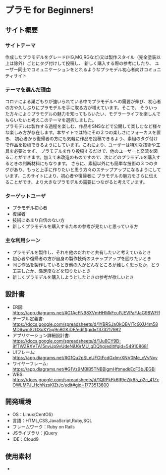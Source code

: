 # プラモ for Beginners!

## サイト概要
### サイトテーマ
作成したプラモデルをグレード(HG,MG,RGなど)又は製作スタイル（完全塗装以上は除外）ごとにタグ付けして投稿し、  新しく購入する際の参考にしたり、
ユーザー同士でコミュニケーションをとれるようなプラモデル初心者向けコミュニティサイト

### テーマを選んだ理由
コロナによる巣ごもりが強いられている中でプラモデルへの需要が伸び、初心者の方や久しぶりにプラモデルを手に取る方が増えています。そこで、
そういった方々によりプラモデルの魅力を知ってもらいたい、モデラーライフを楽しんでもらいたいと考えこのテーマを選択しました。  
プラモデルは製作する過程を楽しむ、作品をSNSなどで公開して楽しむなど様々な楽しみ方が存在します。本サイトでは特にその２つの楽しさにフォーカスを置き、
初心者から復帰者の方にも気軽に作品を投稿できるよう、素組のタグ付けで作品を投稿できるようにしています。これにより、ユーザーは特別な技術や工具を必要とせず、
プラモデルを作り投稿するだけで、他のユーザーと交流を図ることができます。加えて未改造のものですので、次にどのプラモデルを購入するときの判断材料にもなります。
さらに、素組以外にも簡単な技術の３つのタグがあり、もっと上手に作りたいと思う方々のステップアップになるようにしています。このサイトにより、初心者や復帰者に
プラモデルの魅力をさらに伝えることができ、より大きなプラモデルの需要につながると考えています。

### ターゲットユーザ
- プラモデル初心者
- 復帰者
- 技術にあまり自信のない方
- 新しくプラモデルを購入するための参考が見たいと思っている方

### 主な利用シーン
- プラモデルを製作し、それを他のだれかと共有したいと考えているとき
- 初心者や復帰者の方が自身の製作技術のステップアップを図りたいとき
- 同じ作品を製作しているとき他の人がどんなところが難しく思ったか、どう工夫したか、満足度などを知りたいとき
- 新しくプラモデルを購入しようとしたときの参考が欲しいとき

## 設計書
- ER図: https://app.diagrams.net/#G1AcFN98XVmHHMkFcuPJEVPaFJaG98WFff
- テーブル定義書: https://docs.google.com/spreadsheets/d/1YBRSJaOkQBVlTcGXU4m58MD6wmSzG3oXY5g9nBGKiDE/edit#gid=1373217982
- アプリケーション詳細設計書: https://docs.google.com/spreadsheets/d/1Ju8CY9B-8fTWZRXVTA15nviJp9vUdeNjU6rMU_gDQhg/edit#gid=549108681
- UIフレーム: https://app.diagrams.net/#G1Qu2pSLeUFOtFcdGxlmrXNV0Me_cVvNvv
- ワイヤーフレーム: https://app.diagrams.net/#G1Vz9MBlB5TNBBlgmHftmedkEcF3bJEGBi
- WBS: https://docs.google.com/spreadsheets/d/1QRPkFk6R9eZjk65_p2c_41ZcOWLMPJLHchNzsKIZtJc/edit#gid=1773513600

## 開発環境
- OS：Linux(CentOS)
- 言語：HTML,CSS,JavaScript,Ruby,SQL
- フレームワーク：Ruby on Rails
- JSライブラリ：jQuery
- IDE：Cloud9

## 使用素材
- 